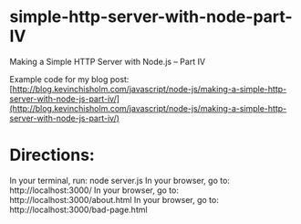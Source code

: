 # simple-http-server-with-node-part-IV
Making a Simple HTTP Server with Node.js – Part IV

Example code for my blog post:
[http://blog.kevinchisholm.com/javascript/node-js/making-a-simple-http-server-with-node-js-part-iv/](http://blog.kevinchisholm.com/javascript/node-js/making-a-simple-http-server-with-node-js-part-iv/)

# Directions:
In your terminal, run: node server.js
In your browser, go to: http://localhost:3000/
In your browser, go to: http://localhost:3000/about.html
In your browser, go to: http://localhost:3000/bad-page.html